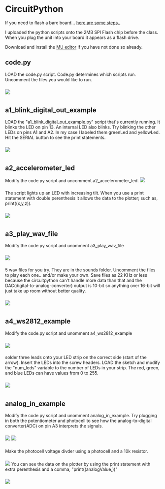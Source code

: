 # CircuitPython

If you need to flash a bare board... [here are some steps..](https://github.com/hydronics2/Teardown-2019/blob/master/programming/firmware/README.md)

I uploaded the python scripts onto the 2MB SPI Flash chip before the class. When you plug the unit into your board it appears as a flash drive.

Download and install the [MU editor](https://learn.adafruit.com/welcome-to-circuitpython/installing-mu-editor) if you have not done so already.


## code.py
LOAD the code.py script. Code.py determines which scripts run. Uncomment the files you would like to run.
###
![](https://github.com/hydronics2/Tearedown-2019/blob/master/programming/pics/code2.py.jpg)

# 
## a1_blink_digital_out_example
LOAD the "a1_blink_digital_out_example.py" script that's currently running. It blinks the LED on pin 13. An internal LED also blinks. Try blinking the other LEDs on pins A1 and A2. In my case I labeled them greenLed and yellowLed. Hit the SERIAL button to see the print statements.
###
![](https://github.com/hydronics2/Circuitpython_February_2019/blob/master/programming/pics/a1_blink.JPG)
# 

## a2_accelerometer_led
Modify the code.py script and uncomment a2_accelerometer_led.
![](https://github.com/hydronics2/Circuitpython_February_2019/blob/master/programming/pics/a2_accelerometer_code.JPG)
###
The script lights up an LED with increasing tilt.
When you use a print statement with double perenthesis it allows the data to the plotter; such as, print((x,y,z)).
###
![](https://github.com/hydronics2/Circuitpython_February_2019/blob/master/programming/pics/accel_plotter.JPG)
# 

## a3_play_wav_file
Modify the code.py script and unomment a3_play_wav_file
###
![](https://github.com/hydronics2/Circuitpython_February_2019/blob/master/programming/pics/play_wav.JPG)
###
5 wav files for you try. They are in the sounds folder. Uncomment the files to play each one.. and/or make your own. 
Save files as 22 KHz or less because the circuitpython can't handle more data than that and the DAC(digital-to-analog-converter) output is 10-bit so anything over 16-bit will just take up room without better quality.
###
![](https://github.com/hydronics2/Circuitpython_February_2019/blob/master/programming/pics/play_wav2.JPG)
# 


## a4_ws2812_example
Modify the code.py script and unomment a4_ws2812_example
###
![](https://github.com/hydronics2/Circuitpython_February_2019/blob/master/programming/pics/ws2812_1.JPG)
###
solder three leads onto your LED strip on the correct side (start of the arrow). Insert the LEDs into the screw headers.
LOAD the sketch and modify the "num_leds" variable to the number of LEDs in your strip.
The red, green, and blue LEDs can have values from 0 to 255.
###
![](https://github.com/hydronics2/Circuitpython_February_2019/blob/master/programming/pics/ws2812_2.JPG)
# 

## analog_in_example
Modify the code.py script and unomment analog_in_example.
Try plugging in both the potentiometer and photocell to see how the analog-to-digital converter(ADC) on pin A3 interprets the signals.
###
![](https://github.com/hydronics2/Circuitpython_February_2019/blob/master/programming/pics/pot1.JPG)
![](https://github.com/hydronics2/Circuitpython_February_2019/blob/master/programming/pics/pot2.JPG)
###
Make the photocell voltage divder using a photocell and a 10k resistor.
###
![](https://github.com/hydronics2/Circuitpython_February_2019/blob/master/programming/pics/photocell2.JPG)
You can see the data on the plotter by using the print statement with extra perenthesis and a comma, "print((analogValue,))"
###
![](https://github.com/hydronics2/Circuitpython_February_2019/blob/master/programming/pics/analog_in_data.JPG)
# 







